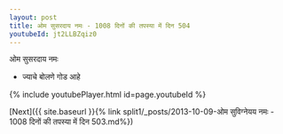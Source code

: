 ```yaml
---
layout: post
title: ओम सुसरदाय नमः - 1008 दिनों की तपस्या में दिन 504
youtubeId: jt2LLBZqiz0
---
```

 
 
 ओम सुसरदाय नमः  
 
 -  ज्याचे बोलणे गोड आहे 
 
  
 
  
 
 
 
 
 
 


{% include youtubePlayer.html id=page.youtubeId %}
 
[Next]({{ site.baseurl }}{% link  split1/_posts/2013-10-09-ओम सुविग्नेयय नमः - 1008 दिनों की तपस्या में दिन 503.md%})
 
